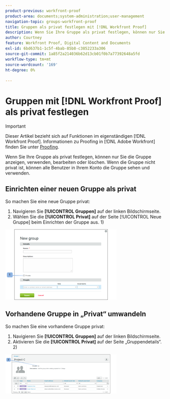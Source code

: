 ```yaml
---
product-previous: workfront-proof
product-area: documents;system-administration;user-management
navigation-topic: groups-workfront-proof
title: Gruppen als privat festlegen mit [!DNL Workfront Proof]
description: Wenn Sie Ihre Gruppe als privat festlegen, können nur Sie die Gruppe anzeigen, verwenden, bearbeiten oder löschen. Wenn die Gruppe nicht privat ist, können alle Benutzer in Ihrem Konto die Gruppe sehen und verwenden.
author: Courtney
feature: Workfront Proof, Digital Content and Documents
exl-id: 6bd637b1-1c5f-4bab-85b8-c3852233a306
source-git-commit: 1a85f2a214036b62d13cb01f0b7a77392648a5fd
workflow-type: tm+mt
source-wordcount: '169'
ht-degree: 0%

---
```


# Gruppen mit [!DNL Workfront Proof] als privat festlegen

>[!IMPORTANT]
>
>Dieser Artikel bezieht sich auf Funktionen im eigenständigen [!DNL Workfront Proof]. Informationen zu Proofing in [!DNL Adobe Workfront] finden Sie unter [Proofing](../../../review-and-approve-work/proofing/proofing.md).

Wenn Sie Ihre Gruppe als privat festlegen, können nur Sie die Gruppe anzeigen, verwenden, bearbeiten oder löschen. Wenn die Gruppe nicht privat ist, können alle Benutzer in Ihrem Konto die Gruppe sehen und verwenden.

## Einrichten einer neuen Gruppe als privat

So machen Sie eine neue Gruppe privat:

1. Navigieren Sie **[!UICONTROL Gruppen]** auf der linken Bildschirmseite.
1. Wählen Sie die **[!UICONTROL Privat]** auf der Seite [!UICONTROL Neue Gruppe] beim Einrichten der Gruppe aus. 1)

![Private_new_group.png](assets/private-new-group-350x221.png)

## Vorhandene Gruppe in „Privat“ umwandeln

So machen Sie eine vorhandene Gruppe privat:

1. Navigieren Sie **[!UICONTROL Gruppen]** auf der linken Bildschirmseite.
1. Aktivieren Sie die **[!UICONTROL Privat]** auf der Seite „Gruppendetails“. 2)

![private_group_details.png](assets/private-group-details-350x123.png)
